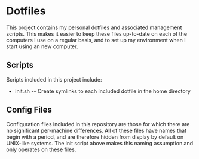 Dotfiles
========

This project contains my personal dotfiles and associated management scripts. This makes it easier to keep these files up-to-date on each of the computers I use on a regular basis, and to set up my environment when I start using an new computer.

Scripts
-------

Scripts included in this project include:
* init.sh -- Create symlinks to each included dotfile in the home directory

Config Files
------------

Configuration files included in this repository are those for which there are no significant per-machine differences. All of these files have names that begin with a period, and are therefore hidden from display by default on UNIX-like systems. The init script above makes this naming assumption and only operates on these files.
